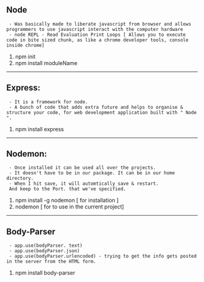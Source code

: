 ## Node

     - Was basically made to liberate javascript from browser and allows programmers to use javascript interact with the computer hardware  
     - node REPL - Read Evaluation Print Loops [ Allows you to execute code in bite sized chunk, as like a chrome developer tools, console inside chrome]
1. npm init
2. npm install moduleName
***
## Express:
     
     - It is a framework for node. 
     - A bunch of code that adds extra future and helps to organise & structure your code, for web development application built with " Node ".

1. npm install express
***
## Nodemon:
     - Once installed it can be used all over the projects. 
     - It doesn't have to be in our package. It can be in our home directory.
     - When I hit save, it will automtically save & restart.
     And keep to the Port. that we've specified.

1. npm install -g nodemon [ for installation ]
2. nodemon [ for to use in the current project]
***
## Body-Parser
     - app.use(bodyParser. text)
     - app.use(bodyParser.json)
     - app.use(bodyParser.urlencoded) - trying to get the info gets posted in the server from the HTML form.
1. npm install body-parser
     
